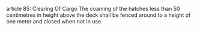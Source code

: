 article 85: Clearing Of Cargo 
The coaming of the hatches less than 50 centimetres in height above the deck shall be fenced around to a height of one meter and closed when not in use.
<ul>
</ul>